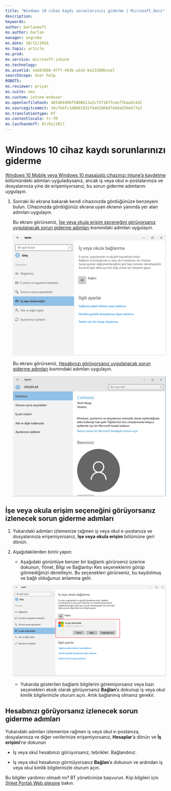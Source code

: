 ```yaml
---
title: "Windows 10 cihaz kaydı sorunlarınızı giderme | Microsoft Docs"
description: 
keywords: 
author: barlanmsft
ms.author: barlan
manager: angrobe
ms.date: 10/12/2016
ms.topic: article
ms.prod: 
ms.service: microsoft-intune
ms.technology: 
ms.assetid: 4ab630b6-47ff-443b-a2a5-be23388bcea7
searchScope: User help
ROBOTS: 
ms.reviewer: priyar
ms.suite: ems
ms.custom: intune-enduser
ms.openlocfilehash: 465d84490f5000b13a2c7371677cee77baadc4d2
ms.sourcegitcommit: 34cfebfc1d8b81032f4d41869d74dda559e677e2
ms.translationtype: HT
ms.contentlocale: tr-TR
ms.lasthandoff: 07/01/2017
---
```

# <a name="troubleshoot-your-windows-10-device-enrollment"></a>Windows 10 cihaz kaydı sorunlarınızı giderme
[Windows 10 Mobile veya Windows 10 masaüstü cihazınızı Intune’a kaydetme](enroll-your-w10-phone-or-w10-pc-windows.md) bölümündeki adımları uyguladıysanız, ancak iş veya okul e-postalarınıza ve dosyalarınıza yine de erişemiyorsanız, bu sorun giderme adımlarını uygulayın.

1.  Sonraki iki ekrana bakarak kendi cihazınızda gördüğünüze benzeyeni bulun. Cihazınızda gördüğünüz ekrana uyan ekranın yanında yer alan adımları uygulayın.

    Bu ekranı görürseniz, [İşe veya okula erişim seçeneğini görüyorsanız uygulanacak sorun giderme adımları](#troubleshooting-steps-to-follow-if-you-see-access-work-or-school) kısmındaki adımları uygulayın.

    ![settings-accounts-access-work-or-school](./media/w10-enroll-rs1-connect-to-work-or-school.png)

    Bu ekranı görürseniz, [Hesabınızı görüyorsanız uygulanacak sorun giderme adımları](#troubleshooting-steps-to-follow-if-you-see-your-account) kısmındaki adımları uygulayın.

    ![settings-accounts-your-account](./media/W10-enroll-2-accounts-your-account.png)

## <a name="troubleshooting-steps-to-follow-if-you-see-access-work-or-school"></a>İşe veya okula erişim seçeneğini görüyorsanız izlenecek sorun giderme adımları

1.  Yukarıdaki adımları izlemenize rağmen iş veya okul e-postanıza ve dosyalarınıza erişemiyorsanız, **İşe veya okula erişim** bölümüne geri dönün.

2. Aşağıdakilerden birini yapın:

    - Aşağıdaki görüntüye benzer bir bağlantı görürseniz üzerine dokunun, Yönet, Bilgi ve Bağlantıyı Kes seçeneklerini görüp görmediğinizi denetleyin. Bu seçenekleri görürseniz, bu kaydolmuş ve bağlı olduğunuz anlamına gelir.

    ![validate-successful-enrollment](./media/w10-enroll-rs1-validate-successful-enrollment.png)

    - Yukarıda gösterilen bağlantı bilgilerini göremiyorsanız veya bazı seçenekleri eksik olarak görüyorsanız **Bağlan**’a dokunup iş veya okul kimlik bilgilerinizle oturum açın. Artık bağlanmış olmanız gerekir.

## <a name="troubleshooting-steps-to-follow-if-you-see-your-account"></a>Hesabınızı görüyorsanız izlenecek sorun giderme adımları

Yukarıdaki adımları izlemenize rağmen iş veya okul e-postanıza, dosyalarınıza ve diğer verilerinize erişemiyorsanız, **Hesaplar**’a dönün ve **İş erişimi**’ne dokunun

- İş veya okul hesabınızı görüyorsanız, tebrikler. Bağlandınız.

- İş veya okul hesabınızı görmüyorsanız **Bağlan**’a dokunun ve ardından iş veya okul kimlik bilgilerinizle oturum açın.

Bu bilgiler yardımcı olmadı mı? BT yöneticinize başvurun. Kişi bilgileri için [Şirket Portalı Web sitesine](http://portal.manage.microsoft.com) bakın.
